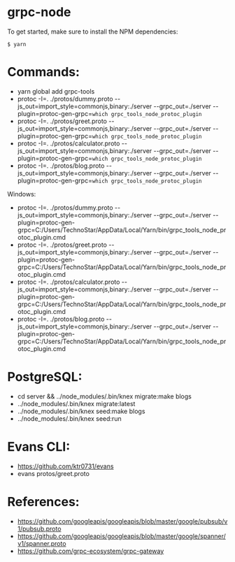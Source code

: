 # grpc-node

To get started, make sure to install the NPM dependencies:

`$ yarn`

# Commands:

- yarn global add grpc-tools
- protoc -I=. ./protos/dummy.proto
  --js_out=import_style=commonjs,binary:./server --grpc_out=./server
  --plugin=protoc-gen-grpc=`which grpc_tools_node_protoc_plugin`
- protoc -I=. ./protos/greet.proto
  --js_out=import_style=commonjs,binary:./server --grpc_out=./server
  --plugin=protoc-gen-grpc=`which grpc_tools_node_protoc_plugin`
- protoc -I=. ./protos/calculator.proto
  --js_out=import_style=commonjs,binary:./server --grpc_out=./server
  --plugin=protoc-gen-grpc=`which grpc_tools_node_protoc_plugin`
- protoc -I=. ./protos/blog.proto --js_out=import_style=commonjs,binary:./server
  --grpc_out=./server
  --plugin=protoc-gen-grpc=`which grpc_tools_node_protoc_plugin`

Windows:

- protoc -I=. ./protos/dummy.proto
  --js_out=import_style=commonjs,binary:./server --grpc_out=./server
  --plugin=protoc-gen-grpc=C:/Users/TechnoStar/AppData/Local/Yarn/bin/grpc_tools_node_protoc_plugin.cmd
- protoc -I=. ./protos/greet.proto
  --js_out=import_style=commonjs,binary:./server --grpc_out=./server
  --plugin=protoc-gen-grpc=C:/Users/TechnoStar/AppData/Local/Yarn/bin/grpc_tools_node_protoc_plugin.cmd
- protoc -I=. ./protos/calculator.proto
  --js_out=import_style=commonjs,binary:./server --grpc_out=./server
  --plugin=protoc-gen-grpc=C:/Users/TechnoStar/AppData/Local/Yarn/bin/grpc_tools_node_protoc_plugin.cmd
- protoc -I=. ./protos/blog.proto --js_out=import_style=commonjs,binary:./server
  --grpc_out=./server
  --plugin=protoc-gen-grpc=C:/Users/TechnoStar/AppData/Local/Yarn/bin/grpc_tools_node_protoc_plugin.cmd

# PostgreSQL:

- cd server && ../node_modules/.bin/knex migrate:make blogs
- ../node_modules/.bin/knex migrate:latest
- ../node_modules/.bin/knex seed:make blogs
- ../node_modules/.bin/knex seed:run

# Evans CLI:

- https://github.com/ktr0731/evans
- evans protos/greet.proto

# References:

- https://github.com/googleapis/googleapis/blob/master/google/pubsub/v1/pubsub.proto
- https://github.com/googleapis/googleapis/blob/master/google/spanner/v1/spanner.proto
- https://github.com/grpc-ecosystem/grpc-gateway

